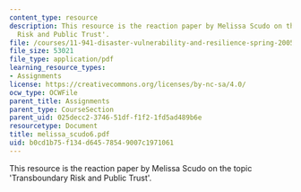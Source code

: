 ```yaml
---
content_type: resource
description: This resource is the reaction paper by Melissa Scudo on the topic 'Transboundary
  Risk and Public Trust'.
file: /courses/11-941-disaster-vulnerability-and-resilience-spring-2005/b0cd1b75f134d64578549007c1971061_melissa_scudo6.pdf
file_size: 53021
file_type: application/pdf
learning_resource_types:
- Assignments
license: https://creativecommons.org/licenses/by-nc-sa/4.0/
ocw_type: OCWFile
parent_title: Assignments
parent_type: CourseSection
parent_uid: 025decc2-3746-51df-f1f2-1fd5ad489b6e
resourcetype: Document
title: melissa_scudo6.pdf
uid: b0cd1b75-f134-d645-7854-9007c1971061
---
```

This resource is the reaction paper by Melissa Scudo on the topic 'Transboundary Risk and Public Trust'.